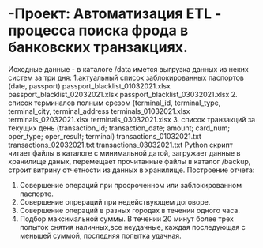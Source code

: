 # -Проект: Автоматизация ETL - процесса поиска фрода в банковских транзакциях.
Исходные данные -  в каталоге /data  имется выгрузка данных из неких систем за три дня:
1.актуальный список заблокированных паспортов (date, passport)
passport_blacklist_01032021.xlsx
passport_blacklist_02032021.xlsx 
passport_blacklist_03032021.xlsx
2. список терминалов полным срезом (terminal_id, terminal_type, terminal_city, terminal_address
terminals_01032021.xlsx
terminals_02032021.xlsx 
terminals_03032021.xlsx
3. список транзакций за текущих день (transaction_id; transaction_date; amount; card_num; oper_type; oper_result; terminal)
transactions_01032021.txt  
transactions_02032021.txt 
transactions_03032021.txt
Python скрипт читает файлы в каталоге с минимальной датой, загружает данные в хранилище даных, перемещает прочитанные файлы в каталог /backup, строит витрину отчетности из данных в хранилище.
Построение отчета:
1. Совершение операций при просроченном или заблокированном паспорте.
2. Совершение опрераций при недействующем договоре.
3. Совершение операций в разных городах в течении одного часа.
4. Подбор максимальной суммы. В течении 20 минут более трех попыток снятия наличных,все неудачные, каждая последующая с меньшей суммой, последняя попытка удачная. 
